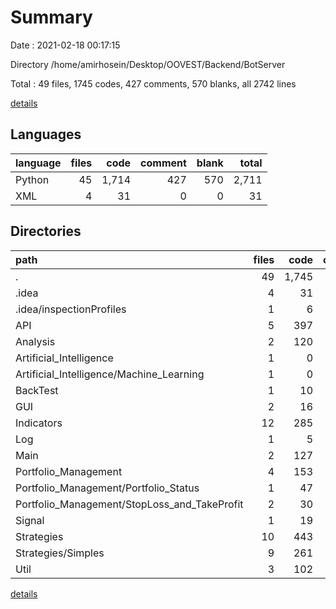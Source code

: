 # Summary

Date : 2021-02-18 00:17:15

Directory /home/amirhosein/Desktop/OOVEST/Backend/BotServer

Total : 49 files,  1745 codes, 427 comments, 570 blanks, all 2742 lines

[details](details.md)

## Languages
| language | files | code | comment | blank | total |
| :--- | ---: | ---: | ---: | ---: | ---: |
| Python | 45 | 1,714 | 427 | 570 | 2,711 |
| XML | 4 | 31 | 0 | 0 | 31 |

## Directories
| path | files | code | comment | blank | total |
| :--- | ---: | ---: | ---: | ---: | ---: |
| . | 49 | 1,745 | 427 | 570 | 2,742 |
| .idea | 4 | 31 | 0 | 0 | 31 |
| .idea/inspectionProfiles | 1 | 6 | 0 | 0 | 6 |
| API | 5 | 397 | 401 | 121 | 919 |
| Analysis | 2 | 120 | 7 | 33 | 160 |
| Artificial_Intelligence | 1 | 0 | 0 | 1 | 1 |
| Artificial_Intelligence/Machine_Learning | 1 | 0 | 0 | 1 | 1 |
| BackTest | 1 | 10 | 0 | 7 | 17 |
| GUI | 2 | 16 | 12 | 9 | 37 |
| Indicators | 12 | 285 | 0 | 103 | 388 |
| Log | 1 | 5 | 4 | 1 | 10 |
| Main | 2 | 127 | 2 | 33 | 162 |
| Portfolio_Management | 4 | 153 | 0 | 44 | 197 |
| Portfolio_Management/Portfolio_Status | 1 | 47 | 0 | 10 | 57 |
| Portfolio_Management/StopLoss_and_TakeProfit | 2 | 30 | 0 | 11 | 41 |
| Signal | 1 | 19 | 0 | 6 | 25 |
| Strategies | 10 | 443 | 0 | 159 | 602 |
| Strategies/Simples | 9 | 261 | 0 | 107 | 368 |
| Util | 3 | 102 | 0 | 32 | 134 |

[details](details.md)